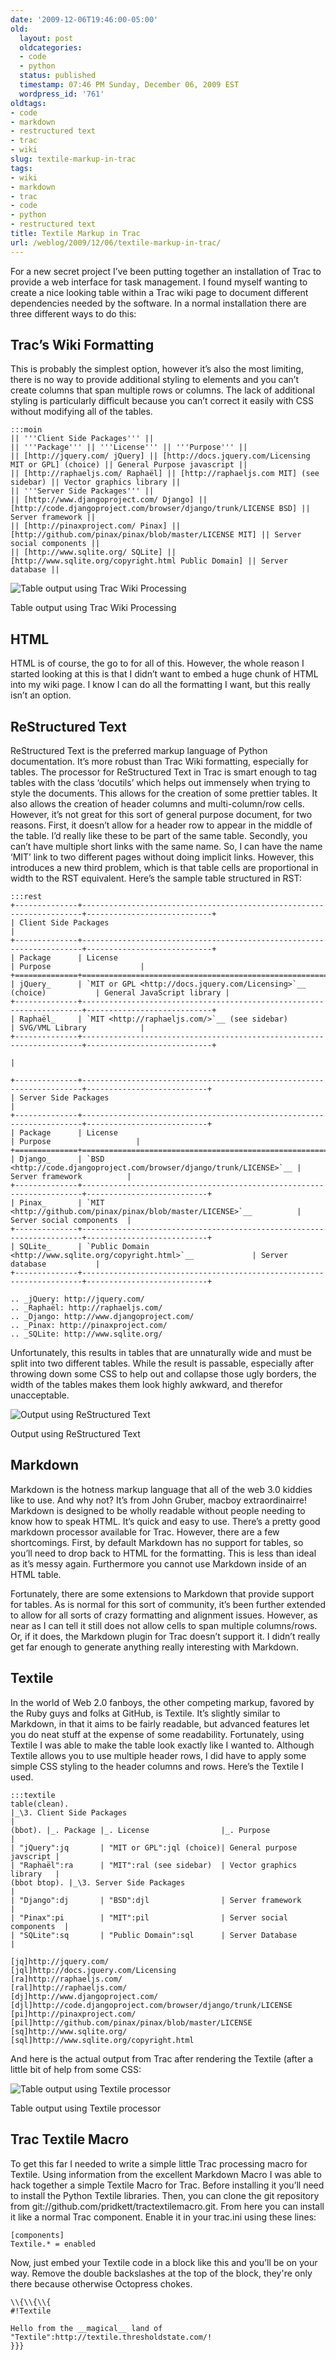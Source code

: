 ```yaml
---
date: '2009-12-06T19:46:00-05:00'
old:
  layout: post
  oldcategories:
  - code
  - python
  status: published
  timestamp: 07:46 PM Sunday, December 06, 2009 EST
  wordpress_id: '761'
oldtags:
- code
- markdown
- restructured text
- trac
- wiki
slug: textile-markup-in-trac
tags:
- wiki
- markdown
- trac
- code
- python
- restructured text
title: Textile Markup in Trac
url: /weblog/2009/12/06/textile-markup-in-trac/
---
```


For a new secret project I’ve been putting together an installation of Trac to provide a web interface for task management. I found myself wanting to create a nice looking table within a Trac wiki page to document different dependencies needed by the software. In a normal installation there are three different ways to do this:

## Trac’s Wiki Formatting
This is probably the simplest option, however it’s also the most limiting, there is no way to provide additional styling to elements and you can’t create columns that span multiple rows or columns.  The lack of additional styling is particularly difficult because you can’t correct it easily with CSS without modifying all of the tables.

    :::moin
    || '''Client Side Packages''' ||
    || '''Package''' || '''License''' || '''Purpose''' ||
    || [http://jquery.com/ jQuery] || [http://docs.jquery.com/Licensing MIT or GPL] (choice) || General Purpose javascript ||
    || [http://raphaeljs.com/ Raphaël] || [http://raphaeljs.com MIT] (see sidebar) || Vector graphics library ||
    || '''Server Side Packages''' ||
    || [http://www.djangoproject.com/ Django] || [http://code.djangoproject.com/browser/django/trunk/LICENSE BSD] || Server framework ||
    || [http://pinaxproject.com/ Pinax] || [http://github.com/pinax/pinax/blob/master/LICENSE MIT] || Server social components ||
    || [http://www.sqlite.org/ SQLite] || [http://www.sqlite.org/copyright.html Public Domain] || Server database ||


<div class="image caption center">
    <img src="/weblog/media/2009/12/trac-table.png" alt="Table output using Trac Wiki Processing">
    <p>Table output using Trac Wiki Processing</p>
</div>

## HTML
HTML is of course, the go to for all of this.  However, the whole reason I started looking at this is that I didn’t want to embed a huge chunk of HTML into my wiki page.  I know I can do all the formatting I want, but this really isn’t an option.

## ReStructured Text
ReStructured Text is the preferred markup language of Python documentation.  It’s more robust than Trac Wiki formatting, especially for tables.  The processor for ReStructured Text in Trac is smart enough to tag tables with the class ‘docutils’ which helps out immensely when trying to style the documents.  This allows for the creation of some prettier tables.  It also allows the creation of header columns and multi-column/row cells.  However, it’s not great for this sort of general purpose document, for two reasons.  First,  it doesn’t allow for a header row to appear in the middle of the table.  I’d really like these to be part of the same table.  Secondly, you can’t have multiple short links with the same name.  So, I can have the name ‘MIT’ link to two different pages without doing implicit links.  However, this introduces a new third problem, which is that table cells are proportional in width to the RST equivalent.  Here’s the sample table structured in RST:

    :::rest
    +--------------+----------------------------------------------------------------------+----------------------------+
    | Client Side Packages                                                                                             |
    +--------------+----------------------------------------------------------------------+----------------------------+
    | Package      | License                                                              | Purpose                    |
    +==============+======================================================================+============================+
    | jQuery_      | `MIT or GPL <http://docs.jquery.com/Licensing>`__ (choice)           | General JavaScript library |
    +--------------+----------------------------------------------------------------------+----------------------------+
    | Raphaël_     | `MIT <http://raphaeljs.com/>`__ (see sidebar)                        | SVG/VML Library            |
    +--------------+----------------------------------------------------------------------+----------------------------+

    |

    +--------------+----------------------------------------------------------------------+---------------------------+
    | Server Side Packages                                                                                            |
    +--------------+----------------------------------------------------------------------+---------------------------+
    | Package      | License                                                              | Purpose                   |
    +==============+======================================================================+===========================+
    | Django_      | `BSD <http://code.djangoproject.com/browser/django/trunk/LICENSE>`__ | Server framework          |
    +--------------+----------------------------------------------------------------------+---------------------------+
    | Pinax_       | `MIT <http://github.com/pinax/pinax/blob/master/LICENSE>`__          | Server social components  |
    +--------------+----------------------------------------------------------------------+---------------------------+
    | SQLite_      | `Public Domain <http://www.sqlite.org/copyright.html>`__             | Server database           |
    +--------------+----------------------------------------------------------------------+---------------------------+

    .. _jQuery: http://jquery.com/
    .. _Raphaël: http://raphaeljs.com/
    .. _Django: http://www.djangoproject.com/
    .. _Pinax: http://pinaxproject.com/
    .. _SQLite: http://www.sqlite.org/


Unfortunately, this results in tables that are unnaturally wide and must be split into two different tables.  While the result is passable, especially after throwing down some CSS to help out and collapse those ugly borders, the width of the tables makes them look highly awkward, and therefor unacceptable.

<div class="image caption center">
    <img src="/weblog/media/2009/12/rst-table.png" alt="Output using ReStructured Text">
    <p>Output using ReStructured Text</p>
</div>

## Markdown
Markdown is the hotness markup language that all of the web 3.0 kiddies like to use. And why not?  It’s from John Gruber, macboy extraordinairre!  Markdown is designed to be wholly readable without people needing to know how to speak HTML.  It’s quick and easy to use.  There’s a pretty good markdown processor available for Trac.  However, there are a few shortcomings.  First, by default Markdown has no support for tables, so you’ll need to drop back to HTML for the formatting.  This is less than ideal as it’s messy again.  Furthermore you cannot use Markdown inside of an HTML table.

Fortunately, there are some extensions to Markdown that provide support for tables.  As is normal for this sort of community, it’s been further extended to allow for all sorts of crazy formatting and alignment issues.  However, as near as I can tell it still does not allow cells to span multiple columns/rows.  Or, if it does, the Markdown plugin for Trac doesn’t support it.  I didn’t really get far enough to generate anything really interesting with Markdown.

## Textile
In the world of Web 2.0 fanboys, the other competing markup, favored by the Ruby guys and folks at GitHub, is Textile.  It’s slightly similar to Markdown, in that it aims to be fairly readable, but advanced features let you do neat stuff at the expense of some readability.  Fortunately, using Textile I was able to make the table look exactly like I wanted to.  Although Textile allows you to use multiple header rows, I did have to apply some simple CSS styling to the header columns and rows.  Here’s the Textile I used.

    :::textile
    table(clean).
    |_\3. Client Side Packages                                                 |
    (bbot). |_. Package |_. License                |_. Purpose                 |
    | "jQuery":jq       | "MIT or GPL":jql (choice)| General purpose javscript |
    | "Raphaël":ra      | "MIT":ral (see sidebar)  | Vector graphics library   |
    (bbot btop). |_\3. Server Side Packages                                    |
    | "Django":dj       | "BSD":djl                | Server framework          |
    | "Pinax":pi        | "MIT":pil                | Server social components  |
    | "SQLite":sq       | "Public Domain":sql      | Server Database           |

    [jq]http://jquery.com/
    [jql]http://docs.jquery.com/Licensing
    [ra]http://raphaeljs.com/
    [ral]http://raphaeljs.com/
    [dj]http://www.djangoproject.com/
    [djl]http://code.djangoproject.com/browser/django/trunk/LICENSE
    [pi]http://pinaxproject.com/
    [pil]http://github.com/pinax/pinax/blob/master/LICENSE
    [sq]http://www.sqlite.org/
    [sql]http://www.sqlite.org/copyright.html


And here is the actual output from Trac after rendering the Textile (after a little bit of help from some CSS:

<div class="image caption center">
    <img src="/weblog/media/2009/12/textile-table.png" alt="Table output using Textile processor">
    <p>Table output using Textile processor</p>
</div>

## Trac Textile Macro
To get this far I needed to write a simple little Trac processing macro for Textile. Using information from the excellent Markdown Macro I was able to hack together a simple Textile Macro for Trac.  Before installing it you’ll need to install the Python Textile libraries.  Then, you can clone the git repository from git://github.com/pridkett/tractextilemacro.git.  From here you can install it like a normal Trac component.  Enable it in your trac.ini using these lines:


    [components]
    Textile.* = enabled


Now, just embed your Textile code in a block like this and you’ll be
on your way. Remove the double backslashes at the top of the block,
they're only there because otherwise Octopress chokes.


    \\{\\{\\{
    #!Textile

    Hello from the __magical__ land of "Textile":http://textile.thresholdstate.com/!
    }}}
